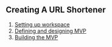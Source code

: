 ## Creating A URL Shortener

1. [Setting up workspace](/guide/setting_up.md)
2. [Defining and designing MVP](mvp_design.md)
3. [Building the MVP](mvp_code.md)